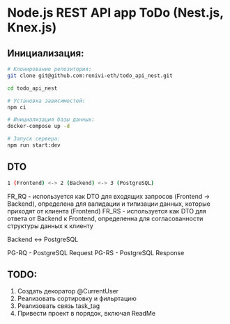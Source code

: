 # Node.js REST API app ToDo (Nest.js, Knex.js)

## Инициализация:

```bash
# Клонирование репозитория:
git clone git@github.com:renivi-eth/todo_api_nest.git

cd todo_api_nest

# Установка зависимостей:
npm ci

# Инициализация базы данных:
docker-compose up -d

# Запуск сервера:
npm run start:dev
```

## DTO

```bash
1 (Frontend) <-> 2 (Backend) <-> 3 (PostgreSQL)
```

FR_RQ - используется как DTO для входящих запросов (Frontend -> Backend), определена для валидации и типизации данных, которые приходят от клиента (Frontend)
FR_RS - используется как DTO для ответа от Backend к Frontend, определенна для согласованности структуры данных к клиенту

Backend <-> PostgreSQL

PG-RQ - PostgreSQL Request
PG-RS - PostgreSQL Response

## TODO:

1.  Создать декоратор @CurrentUser
1.  Реализовать сортировку и фильртацию
1.  Реализовать связь task_tag
1.  Привести проект в порядок, включая ReadMe
